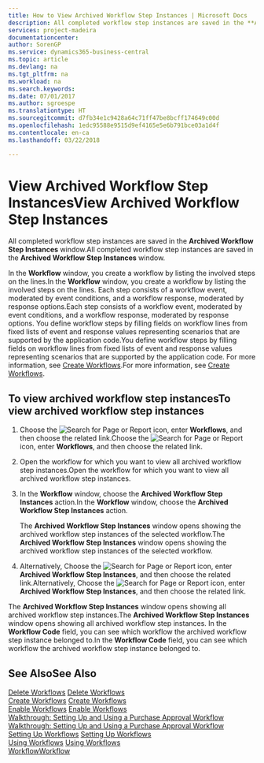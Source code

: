 ```yaml
---
title: How to View Archived Workflow Step Instances | Microsoft Docs
description: All completed workflow step instances are saved in the **Archived Workflow Step Instances** window.
services: project-madeira
documentationcenter: 
author: SorenGP
ms.service: dynamics365-business-central
ms.topic: article
ms.devlang: na
ms.tgt_pltfrm: na
ms.workload: na
ms.search.keywords: 
ms.date: 07/01/2017
ms.author: sgroespe
ms.translationtype: HT
ms.sourcegitcommit: d7fb34e1c9428a64c71ff47be8bcff174649c00d
ms.openlocfilehash: 1edc95588e9515d9ef4165e5e6b791bce03a1d4f
ms.contentlocale: en-ca
ms.lasthandoff: 03/22/2018

---
```

# <a name="view-archived-workflow-step-instances"></a><span data-ttu-id="d1a64-103">View Archived Workflow Step Instances</span><span class="sxs-lookup"><span data-stu-id="d1a64-103">View Archived Workflow Step Instances</span></span>
<span data-ttu-id="d1a64-104">All completed workflow step instances are saved in the **Archived Workflow Step Instances** window.</span><span class="sxs-lookup"><span data-stu-id="d1a64-104">All completed workflow step instances are saved in the **Archived Workflow Step Instances** window.</span></span>  

 <span data-ttu-id="d1a64-105">In the **Workflow** window, you create a workflow by listing the involved steps on the lines.</span><span class="sxs-lookup"><span data-stu-id="d1a64-105">In the **Workflow** window, you create a workflow by listing the involved steps on the lines.</span></span> <span data-ttu-id="d1a64-106">Each step consists of a workflow event, moderated by event conditions, and a workflow response, moderated by response options.</span><span class="sxs-lookup"><span data-stu-id="d1a64-106">Each step consists of a workflow event, moderated by event conditions, and a workflow response, moderated by response options.</span></span> <span data-ttu-id="d1a64-107">You define workflow steps by filling fields on workflow lines from fixed lists of event and response values representing scenarios that are supported by the application code.</span><span class="sxs-lookup"><span data-stu-id="d1a64-107">You define workflow steps by filling fields on workflow lines from fixed lists of event and response values representing scenarios that are supported by the application code.</span></span> <span data-ttu-id="d1a64-108">For more information, see [Create Workflows](across-how-to-create-workflows.md).</span><span class="sxs-lookup"><span data-stu-id="d1a64-108">For more information, see [Create Workflows](across-how-to-create-workflows.md).</span></span>  

## <a name="to-view-archived-workflow-step-instances"></a><span data-ttu-id="d1a64-109">To view archived workflow step instances</span><span class="sxs-lookup"><span data-stu-id="d1a64-109">To view archived workflow step instances</span></span>  
1.  <span data-ttu-id="d1a64-110">Choose the ![Search for Page or Report](media/ui-search/search_small.png "Search for Page or Report icon") icon, enter **Workflows**, and then choose the related link.</span><span class="sxs-lookup"><span data-stu-id="d1a64-110">Choose the ![Search for Page or Report](media/ui-search/search_small.png "Search for Page or Report icon") icon, enter **Workflows**, and then choose the related link.</span></span>  
2.  <span data-ttu-id="d1a64-111">Open the workflow for which you want to view all archived workflow step instances.</span><span class="sxs-lookup"><span data-stu-id="d1a64-111">Open the workflow for which you want to view all archived workflow step instances.</span></span>  
3.  <span data-ttu-id="d1a64-112">In the **Workflow** window, choose the **Archived Workflow Step Instances** action.</span><span class="sxs-lookup"><span data-stu-id="d1a64-112">In the **Workflow** window, choose the **Archived Workflow Step Instances** action.</span></span>  

    <span data-ttu-id="d1a64-113">The **Archived Workflow Step Instances** window opens showing the archived workflow step instances of the selected workflow.</span><span class="sxs-lookup"><span data-stu-id="d1a64-113">The **Archived Workflow Step Instances** window opens showing the archived workflow step instances of the selected workflow.</span></span>  
4.  <span data-ttu-id="d1a64-114">Alternatively, Choose the ![Search for Page or Report](media/ui-search/search_small.png "Search for Page or Report icon") icon, enter **Archived Workflow Step Instances**, and then choose the related link.</span><span class="sxs-lookup"><span data-stu-id="d1a64-114">Alternatively, Choose the ![Search for Page or Report](media/ui-search/search_small.png "Search for Page or Report icon") icon, enter **Archived Workflow Step Instances**, and then choose the related link.</span></span>  

<span data-ttu-id="d1a64-115">The **Archived Workflow Step Instances** window opens showing all archived workflow step instances.</span><span class="sxs-lookup"><span data-stu-id="d1a64-115">The **Archived Workflow Step Instances** window opens showing all archived workflow step instances.</span></span> <span data-ttu-id="d1a64-116">In the **Workflow Code** field, you can see which workflow the archived workflow step instance belonged to.</span><span class="sxs-lookup"><span data-stu-id="d1a64-116">In the **Workflow Code** field, you can see which workflow the archived workflow step instance belonged to.</span></span>  

## <a name="see-also"></a><span data-ttu-id="d1a64-117">See Also</span><span class="sxs-lookup"><span data-stu-id="d1a64-117">See Also</span></span>  
 <span data-ttu-id="d1a64-118">[Delete Workflows](across-how-to-delete-workflows.md) </span><span class="sxs-lookup"><span data-stu-id="d1a64-118">[Delete Workflows](across-how-to-delete-workflows.md) </span></span>  
 <span data-ttu-id="d1a64-119">[Create Workflows](across-how-to-create-workflows.md) </span><span class="sxs-lookup"><span data-stu-id="d1a64-119">[Create Workflows](across-how-to-create-workflows.md) </span></span>  
 <span data-ttu-id="d1a64-120">[Enable Workflows](across-how-to-enable-workflows.md) </span><span class="sxs-lookup"><span data-stu-id="d1a64-120">[Enable Workflows](across-how-to-enable-workflows.md) </span></span>  
 <span data-ttu-id="d1a64-121">[Walkthrough: Setting Up and Using a Purchase Approval Workflow](walkthrough-setting-up-and-using-a-purchase-approval-workflow.md) </span><span class="sxs-lookup"><span data-stu-id="d1a64-121">[Walkthrough: Setting Up and Using a Purchase Approval Workflow](walkthrough-setting-up-and-using-a-purchase-approval-workflow.md) </span></span>  
 <span data-ttu-id="d1a64-122">[Setting Up Workflows](across-set-up-workflows.md) </span><span class="sxs-lookup"><span data-stu-id="d1a64-122">[Setting Up Workflows](across-set-up-workflows.md) </span></span>  
 <span data-ttu-id="d1a64-123">[Using Workflows](across-use-workflows.md) </span><span class="sxs-lookup"><span data-stu-id="d1a64-123">[Using Workflows](across-use-workflows.md) </span></span>  
 [<span data-ttu-id="d1a64-124">Workflow</span><span class="sxs-lookup"><span data-stu-id="d1a64-124">Workflow</span></span>](across-workflow.md)

